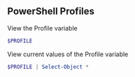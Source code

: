 ## PowerShell Profiles

View the Profile variable
```powershell
$PROFILE
```
View current values of the Profile variable
```powershell
$PROFILE | Select-Object *
```







